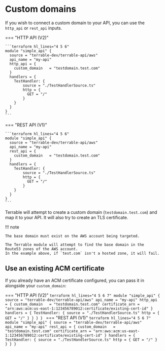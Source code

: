 # Custom domains

If you wish to connect a custom domain to your API, you can use the `http_api` or `rest_api` inputs.

=== "HTTP API (V2)"

    ```terraform hl_lines="4 5 6"
    module "simple_api" {
      source = "terrable-dev/terrable-api/aws"
      api_name = "my-api"
      http_api = {
        custom_domain   = "testdomain.test.com"
      }
      handlers = {
        TestHandler: {
            source = "./TestHandlerSource.ts"
            http = {
              GET = "/"
            }
        }
      }
    }
    ```

=== "REST API (V1)"

    ```terraform hl_lines="4 5 6"
    module "simple_api" {
      source = "terrable-dev/terrable-api/aws"
      api_name = "my-api"
      rest_api = {
        custom_domain   = "testdomain.test.com"
      }
      handlers = {
        TestHandler: {
            source = "./TestHandlerSource.ts"
            http = {
              GET = "/"
            }
        }
      }
    }
    ```

Terrable will attempt to create a custom domain (`testdomain.test.com`) and map it to your API.
It will also try to create an TLS certificate.

!!! note

    The base domain must exist on the AWS account being targeted. 

    The Terrable module will attempt to find the base domain in the Route53 zones of the AWS account.
    In the example above, if `test.com` isn't a hosted zone, it will fail.

## Use an existing ACM certificate

If you already have an ACM certificate configured, you can pass it in alongside your `custom_domain`:

=== "HTTP API (V2)"
    ```terraform hl_lines="4 5 6 7"
    module "simple_api" {
      source = "terrable-dev/terrable-api/aws"
      api_name = "my-api"
      http_api = {
        custom_domain   = "testdomain.test.com"
        certificate_arn = "arn:aws:acm:us-east-1:123456789012:certificate/existing-cert-id"
      }
      handlers = {
        TestHandler: {
            source = "./TestHandlerSource.ts"
            http = {
              GET = "/"
            }
        }
      }
    }
    ```
=== "REST API (V1)"
    ```terraform hl_lines="4 5 6 7"
    module "simple_api" {
      source = "terrable-dev/terrable-api/aws"
      api_name = "my-api"
      rest_api = {
        custom_domain   = "testdomain.test.com"
        certificate_arn = "arn:aws:acm:us-east-1:123456789012:certificate/existing-cert-id"
      }
      handlers = {
        TestHandler: {
            source = "./TestHandlerSource.ts"
            http = {
              GET = "/"
            }
        }
      }
    }
    ```

